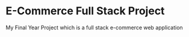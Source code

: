 # E-Commerce Full Stack Project
My Final Year Project which is a full stack e-commerce web application 
